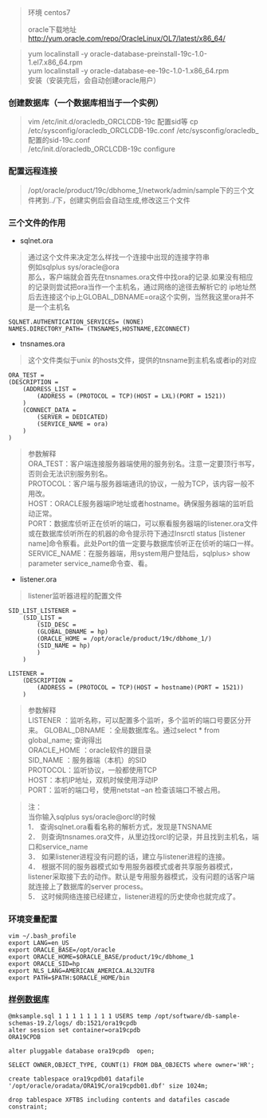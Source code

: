 > 环境 centos7  
>
> oracle下载地址 http://yum.oracle.com/repo/OracleLinux/OL7/latest/x86_64/

>yum localinstall -y oracle-database-preinstall-19c-1.0-1.el7.x86_64.rpm  
yum localinstall -y oracle-database-ee-19c-1.0-1.x86_64.rpm  
安装（安装完后，会自动创建oracle用户）

### 创建数据库（一个数据库相当于一个实例）  
> vim /etc/init.d/oracledb_ORCLCDB-19c 配置sid等 
cp /etc/sysconfig/oracledb_ORCLCDB-19c.conf /etc/sysconfig/oracledb_配置的sid-19c.conf  
/etc/init.d/oracledb_ORCLCDB-19c configure

### 配置远程连接
>  /opt/oracle/product/19c/dbhome_1/network/admin/sample下的三个文件拷到../下，创建实例后会自动生成,修改这三个文件  

### 三个文件的作用
* sqlnet.ora
> 通过这个文件来决定怎么样找一个连接中出现的连接字符串  
例如sqlplus sys/oracle@ora  
那么，客户端就会首先在tnsnames.ora文件中找ora的记录.如果没有相应的记录则尝试把ora当作一个主机名，通过网络的途径去解析它的 ip地址然后去连接这个ip上GLOBAL_DBNAME=ora这个实例，当然我这里ora并不是一个主机名  

```
SQLNET.AUTHENTICATION_SERVICES= (NONE)  
NAMES.DIRECTORY_PATH= (TNSNAMES,HOSTNAME,EZCONNECT)
```
* tnsnames.ora
> 这个文件类似于unix 的hosts文件，提供的tnsname到主机名或者ip的对应  

```
ORA_TEST =  
(DESCRIPTION =  
    (ADDRESS_LIST =  
        (ADDRESS = (PROTOCOL = TCP)(HOST = LXL)(PORT = 1521))  
    )  
    (CONNECT_DATA =  
        (SERVER = DEDICATED)  
        (SERVICE_NAME = ora)  
    )  
) 
```
>参数解释  
ORA_TEST：客户端连接服务器端使用的服务别名。注意一定要顶行书写，否则会无法识别服务别名。   
PROTOCOL：客户端与服务器端通讯的协议，一般为TCP，该内容一般不用改。   
HOST：ORACLE服务器端IP地址或者hostname。确保服务器端的监听启动正常。   
PORT：数据库侦听正在侦听的端口，可以察看服务器端的listener.ora文件或在数据库侦听所在的机器的命令提示符下通过lnsrctl status [listener name]命令察看。此处Port的值一定要与数据库侦听正在侦听的端口一样。   
SERVICE_NAME：在服务器端，用system用户登陆后，sqlplus> show parameter service_name命令查、看。  

* listener.ora
> listener监听器进程的配置文件  
```
SID_LIST_LISTENER =  
    (SID_LIST =   
        (SID_DESC =   
        (GLOBAL_DBNAME = hp)    
        (ORACLE_HOME = /opt/oracle/product/19c/dbhome_1/)  
        (SID_NAME = hp)    
        )   
    )  

LISTENER =  
    (DESCRIPTION =  
        (ADDRESS = (PROTOCOL = TCP)(HOST = hostname)(PORT = 1521))  
    )
```
>参数解释  
LISTENER ：监听名称，可以配置多个监听，多个监听的端口号要区分开来。 
GLOBAL_DBNAME ：全局数据库名。通过select * from global_name; 查询得出  
ORACLE_HOME ：oracle软件的跟目录  
SID_NAME ：服务器端（本机）的SID  
PROTOCOL：监听协议，一般都使用TCP  
HOST：本机IP地址，双机时候使用浮动IP  
PORT：监听的端口号，使用netstat –an 检查该端口不被占用。

>注：  
当你输入sqlplus sys/oracle@orcl的时候  
1． 查询sqlnet.ora看看名称的解析方式，发现是TNSNAME  
2． 则查询tnsnames.ora文件，从里边找orcl的记录，并且找到主机名，端口和service_name  
3． 如果listener进程没有问题的话，建立与listener进程的连接。  
4． 根据不同的服务器模式如专用服务器模式或者共享服务器模式，listener采取接下去的动作。默认是专用服务器模式，没有问题的话客户端就连接上了数据库的server process。  
5． 这时候网络连接已经建立，listener进程的历史使命也就完成了。
### 环境变量配置
```
vim ~/.bash_profile
export LANG=en_US
export ORACLE_BASE=/opt/oracle
export ORACLE_HOME=$ORACLE_BASE/product/19c/dbhome_1
export ORACLE_SID=hp
export NLS_LANG=AMERICAN_AMERICA.AL32UTF8
export PATH=$PATH:$ORACLE_HOME/bin
```

### [样例数据库](https://codeload.github.com/oracle/db-sample-schemas/tar.gz/v19c)
```
@mksample.sql 1 1 1 1 1 1 1 1 USERS temp /opt/software/db-sample-schemas-19.2/logs/ db:1521/ora19cpdb
alter session set container=ora19cpdb
ORA19CPDB

alter pluggable database ora19cpdb  open;

SELECT OWNER,OBJECT_TYPE, COUNT(1) FROM DBA_OBJECTS where owner='HR';

create tablespace ora19cpdb01 datafile '/opt/oracle/oradata/ORA19C/ora19cpdb01.dbf' size 1024m;

drop tablespace XFTBS including contents and datafiles cascade constraint;
```


